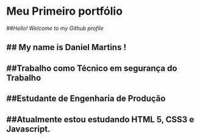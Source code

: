 # Meu Primeiro portfólio

##*Hello! Welcome to my Github profile*

## ## My name is Daniel Martins !

## ##Trabalho como Técnico em segurança do Trabalho

## ##Estudante de Engenharia de Produção 

## ##Atualmente estou estudando HTML 5, CSS3 e Javascript.


